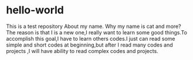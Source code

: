 # hello-world
This is a test repository
About my name.
Why my name is cat and more?
The reason is that I is a new one,I really want to learn some good things.To accomplish this goal,I have to learn others codes.I just can read some simple and short codes at beginning,but after I read many codes and projects ,I will have ability to read complex codes and projects.
